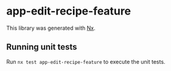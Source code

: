 # app-edit-recipe-feature

This library was generated with [Nx](https://nx.dev).

## Running unit tests

Run `nx test app-edit-recipe-feature` to execute the unit tests.
